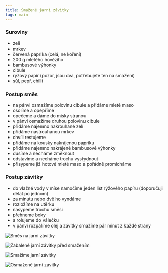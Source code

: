 ```yaml
---
title: Smažené jarní závitky
tags: main
---
```


### Suroviny
- zelí
- mrkev
- červená paprika (celá, ne koření)
- 200 g mletého hovězího
- bambusové výhonky
- cibule
- rýžový papír (pozor, jsou dva, potřebujete ten na smažení)
- sůl, pepř, chilli

### Postup směs
- na pánvi osmažíme polovinu cibule a přidáme mleté maso
- osolíme a opepříme
- opečeme a dáme do misky stranou
- v pánvi osmažíme druhou polovinu cibule
- přidáme najemno nakrouhané zelí
- přidáme nastrouhanou mrkev 
- chvíli restujeme
- přidáme na kousky nakrájenou papriku
- přidáme najemno nakrájené bambusové výhonky
- dusíme a necháme změknout
- odstavíme a necháme trochu vystydnout
- přisypeme již hotové mleté maso a pořádně promícháme


### Postup závitky
- do vlažné vody v míse namočíme jeden list rýžového papíru (doporučuji dělat po jednom)
- za minutu nebo dvě ho vyndáme
- rozložíme na utěrku
- nasypeme trochu směsi
- přehneme boky
- a rolujeme do válečku
- v pánvi rozpálíme olej a závitky smažíme pár minut z každé strany




![Směs na jarní závitky](/fotky/smazene-jarni-zavitky-1-smes.jpg)

![Zabalené jarní závitky před smažením](/fotky/smazene-jarni-zavitky-2-zabaleno.jpg)

![Smažíme jarní závitky](/fotky/smazene-jarni-zavitky-3-smazime.jpg)

![Osmažené jarní závitky](/fotky/smazene-jarni-zavitky-4-osmazeno.jpg)
